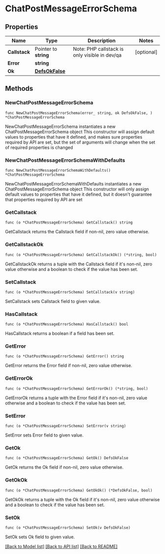 # ChatPostMessageErrorSchema

## Properties

Name | Type | Description | Notes
------------ | ------------- | ------------- | -------------
**Callstack** | Pointer to **string** | Note: PHP callstack is only visible in dev/qa | [optional] 
**Error** | **string** |  | 
**Ok** | [**DefsOkFalse**](DefsOkFalse.md) |  | 

## Methods

### NewChatPostMessageErrorSchema

`func NewChatPostMessageErrorSchema(error_ string, ok DefsOkFalse, ) *ChatPostMessageErrorSchema`

NewChatPostMessageErrorSchema instantiates a new ChatPostMessageErrorSchema object
This constructor will assign default values to properties that have it defined,
and makes sure properties required by API are set, but the set of arguments
will change when the set of required properties is changed

### NewChatPostMessageErrorSchemaWithDefaults

`func NewChatPostMessageErrorSchemaWithDefaults() *ChatPostMessageErrorSchema`

NewChatPostMessageErrorSchemaWithDefaults instantiates a new ChatPostMessageErrorSchema object
This constructor will only assign default values to properties that have it defined,
but it doesn't guarantee that properties required by API are set

### GetCallstack

`func (o *ChatPostMessageErrorSchema) GetCallstack() string`

GetCallstack returns the Callstack field if non-nil, zero value otherwise.

### GetCallstackOk

`func (o *ChatPostMessageErrorSchema) GetCallstackOk() (*string, bool)`

GetCallstackOk returns a tuple with the Callstack field if it's non-nil, zero value otherwise
and a boolean to check if the value has been set.

### SetCallstack

`func (o *ChatPostMessageErrorSchema) SetCallstack(v string)`

SetCallstack sets Callstack field to given value.

### HasCallstack

`func (o *ChatPostMessageErrorSchema) HasCallstack() bool`

HasCallstack returns a boolean if a field has been set.

### GetError

`func (o *ChatPostMessageErrorSchema) GetError() string`

GetError returns the Error field if non-nil, zero value otherwise.

### GetErrorOk

`func (o *ChatPostMessageErrorSchema) GetErrorOk() (*string, bool)`

GetErrorOk returns a tuple with the Error field if it's non-nil, zero value otherwise
and a boolean to check if the value has been set.

### SetError

`func (o *ChatPostMessageErrorSchema) SetError(v string)`

SetError sets Error field to given value.


### GetOk

`func (o *ChatPostMessageErrorSchema) GetOk() DefsOkFalse`

GetOk returns the Ok field if non-nil, zero value otherwise.

### GetOkOk

`func (o *ChatPostMessageErrorSchema) GetOkOk() (*DefsOkFalse, bool)`

GetOkOk returns a tuple with the Ok field if it's non-nil, zero value otherwise
and a boolean to check if the value has been set.

### SetOk

`func (o *ChatPostMessageErrorSchema) SetOk(v DefsOkFalse)`

SetOk sets Ok field to given value.



[[Back to Model list]](../README.md#documentation-for-models) [[Back to API list]](../README.md#documentation-for-api-endpoints) [[Back to README]](../README.md)



